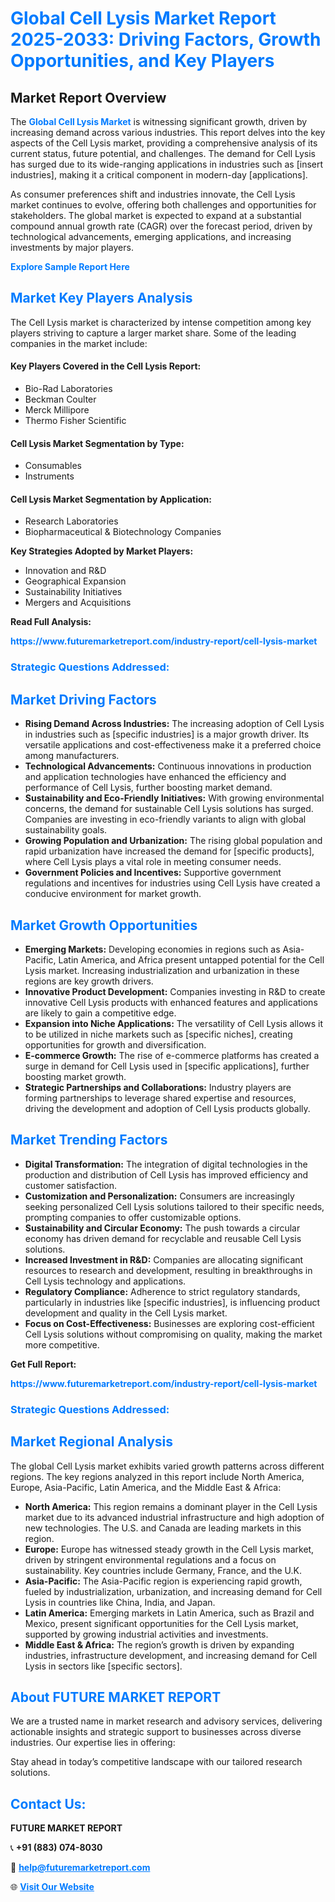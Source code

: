 <h1 style="color: #007BFF;">Global Cell Lysis Market Report 2025-2033: Driving Factors, Growth Opportunities, and Key Players</h1>

<section id="overview">
<h2>Market Report Overview</h2>
<p>The <a href="https://www.futuremarketreport.com/industry-report/cell-lysis-market" style="color: #007BFF; text-decoration: none;"><strong>Global Cell Lysis Market</strong></a> is witnessing significant growth, driven by increasing demand across various industries. This report delves into the key aspects of the Cell Lysis market, providing a comprehensive analysis of its current status, future potential, and challenges. The demand for Cell Lysis has surged due to its wide-ranging applications in industries such as [insert industries], making it a critical component in modern-day [applications].</p>
<p>As consumer preferences shift and industries innovate, the Cell Lysis market continues to evolve, offering both challenges and opportunities for stakeholders. The global market is expected to expand at a substantial compound annual growth rate (CAGR) over the forecast period, driven by technological advancements, emerging applications, and increasing investments by major players.</p>
</section>

<section id="overview">
<p><a href="https://www.futuremarketreport.com/request-sample/reportId=64141" style="color: #007BFF; text-decoration: none;"><strong>Explore Sample Report Here</strong></a></p>
</section>

<section id="key-players">
<h2 style="color: #007BFF;">Market Key Players Analysis</h2>
<p>The Cell Lysis market is characterized by intense competition among key players striving to capture a larger market share. Some of the leading companies in the market include:</p>
<h4>Key Players Covered in the Cell Lysis Report:</h4>
<ul><li>Bio-Rad Laboratories</li><li>Beckman Coulter</li><li>Merck Millipore</li><li>Thermo Fisher Scientific</li></ul>
<h4>Cell Lysis Market Segmentation by Type:</h4>
<ul><li>Consumables</li><li>Instruments</li></ul>

<h4>Cell Lysis Market Segmentation by Application:</h4>
<ul><li>Research Laboratories</li><li>Biopharmaceutical &amp; Biotechnology Companies</li></ul>
<p><strong>Key Strategies Adopted by Market Players:</strong></p>
<ul>
<li>Innovation and R&D</li>
<li>Geographical Expansion</li>
<li>Sustainability Initiatives</li>
<li>Mergers and Acquisitions</li>
</ul>
</section>

<section>
<p><strong>Read Full Analysis: </strong></p><a href="https://www.futuremarketreport.com/industry-report/cell-lysis-market" style="color: #007BFF; text-decoration: none;"><strong>https://www.futuremarketreport.com/industry-report/cell-lysis-market</strong></a>
<h3 style="color: #007BFF;">Strategic Questions Addressed:</h3>
</section>

<section id="driving-factors">
<h2 style="color: #007BFF;">Market Driving Factors</h2>
<ul>
<li><strong>Rising Demand Across Industries:</strong> The increasing adoption of Cell Lysis in industries such as [specific industries] is a major growth driver. Its versatile applications and cost-effectiveness make it a preferred choice among manufacturers.</li>
<li><strong>Technological Advancements:</strong> Continuous innovations in production and application technologies have enhanced the efficiency and performance of Cell Lysis, further boosting market demand.</li>
<li><strong>Sustainability and Eco-Friendly Initiatives:</strong> With growing environmental concerns, the demand for sustainable Cell Lysis solutions has surged. Companies are investing in eco-friendly variants to align with global sustainability goals.</li>
<li><strong>Growing Population and Urbanization:</strong> The rising global population and rapid urbanization have increased the demand for [specific products], where Cell Lysis plays a vital role in meeting consumer needs.</li>
<li><strong>Government Policies and Incentives:</strong> Supportive government regulations and incentives for industries using Cell Lysis have created a conducive environment for market growth.</li>
</ul>
</section>

<section id="growth-opportunities">
<h2 style="color: #007BFF;">Market Growth Opportunities</h2>
<ul>
<li><strong>Emerging Markets:</strong> Developing economies in regions such as Asia-Pacific, Latin America, and Africa present untapped potential for the Cell Lysis market. Increasing industrialization and urbanization in these regions are key growth drivers.</li>
<li><strong>Innovative Product Development:</strong> Companies investing in R&D to create innovative Cell Lysis products with enhanced features and applications are likely to gain a competitive edge.</li>
<li><strong>Expansion into Niche Applications:</strong> The versatility of Cell Lysis allows it to be utilized in niche markets such as [specific niches], creating opportunities for growth and diversification.</li>
<li><strong>E-commerce Growth:</strong> The rise of e-commerce platforms has created a surge in demand for Cell Lysis used in [specific applications], further boosting market growth.</li>
<li><strong>Strategic Partnerships and Collaborations:</strong> Industry players are forming partnerships to leverage shared expertise and resources, driving the development and adoption of Cell Lysis products globally.</li>
</ul>
</section>

<section id="trending-factors">
<h2 style="color: #007BFF;">Market Trending Factors</h2>
<ul>
<li><strong>Digital Transformation:</strong> The integration of digital technologies in the production and distribution of Cell Lysis has improved efficiency and customer satisfaction.</li>
<li><strong>Customization and Personalization:</strong> Consumers are increasingly seeking personalized Cell Lysis solutions tailored to their specific needs, prompting companies to offer customizable options.</li>
<li><strong>Sustainability and Circular Economy:</strong> The push towards a circular economy has driven demand for recyclable and reusable Cell Lysis solutions.</li>
<li><strong>Increased Investment in R&D:</strong> Companies are allocating significant resources to research and development, resulting in breakthroughs in Cell Lysis technology and applications.</li>
<li><strong>Regulatory Compliance:</strong> Adherence to strict regulatory standards, particularly in industries like [specific industries], is influencing product development and quality in the Cell Lysis market.</li>
<li><strong>Focus on Cost-Effectiveness:</strong> Businesses are exploring cost-efficient Cell Lysis solutions without compromising on quality, making the market more competitive.</li>
</ul>
</section>

<section>
<p><strong>Get Full Report: </strong></p><a href="https://www.futuremarketreport.com/industry-report/cell-lysis-market" style="color: #007BFF; text-decoration: none;"><strong>https://www.futuremarketreport.com/industry-report/cell-lysis-market</strong></a>
<h3 style="color: #007BFF;">Strategic Questions Addressed:</h3>
</section>


<section id="regional-analysis">
<h2 style="color: #007BFF;">Market Regional Analysis</h2>
<p>The global Cell Lysis market exhibits varied growth patterns across different regions. The key regions analyzed in this report include North America, Europe, Asia-Pacific, Latin America, and the Middle East & Africa:</p>
<ul>
<li><strong>North America:</strong> This region remains a dominant player in the Cell Lysis market due to its advanced industrial infrastructure and high adoption of new technologies. The U.S. and Canada are leading markets in this region.</li>
<li><strong>Europe:</strong> Europe has witnessed steady growth in the Cell Lysis market, driven by stringent environmental regulations and a focus on sustainability. Key countries include Germany, France, and the U.K.</li>
<li><strong>Asia-Pacific:</strong> The Asia-Pacific region is experiencing rapid growth, fueled by industrialization, urbanization, and increasing demand for Cell Lysis in countries like China, India, and Japan.</li>
<li><strong>Latin America:</strong> Emerging markets in Latin America, such as Brazil and Mexico, present significant opportunities for the Cell Lysis market, supported by growing industrial activities and investments.</li>
<li><strong>Middle East & Africa:</strong> The region’s growth is driven by expanding industries, infrastructure development, and increasing demand for Cell Lysis in sectors like [specific sectors].</li>
</ul>
</section>

<footer>
<h2 style="color: #007BFF;">About FUTURE MARKET REPORT</h2>
<p>We are a trusted name in market research and advisory services, delivering actionable insights and strategic support to businesses across diverse industries. Our expertise lies in offering:</p>

<p>Stay ahead in today’s competitive landscape with our tailored research solutions.</p>

<h2 style="color: #007BFF;">Contact Us:</h2>
<p><strong>FUTURE MARKET REPORT</strong></p>
<p>📞 <strong>+91 (883) 074-8030</strong></p>
<p>📧 <strong><a href="mailto:help@futuremarketreport.com" style="color: #007BFF;">help@futuremarketreport.com</a></strong></p>
<p>🌐 <strong><a href="https://www.futuremarketreport.com/" style="color: #007BFF;">Visit Our Website</a></strong></p>
</footer>